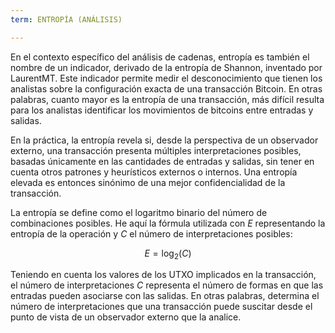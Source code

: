 ```yaml
---
term: ENTROPÍA (ANÁLISIS)

---
```

En el contexto específico del análisis de cadenas, entropía es también el nombre de un indicador, derivado de la entropía de Shannon, inventado por LaurentMT. Este indicador permite medir el desconocimiento que tienen los analistas sobre la configuración exacta de una transacción Bitcoin. En otras palabras, cuanto mayor es la entropía de una transacción, más difícil resulta para los analistas identificar los movimientos de bitcoins entre entradas y salidas.

En la práctica, la entropía revela si, desde la perspectiva de un observador externo, una transacción presenta múltiples interpretaciones posibles, basadas únicamente en las cantidades de entradas y salidas, sin tener en cuenta otros patrones y heurísticos externos o internos. Una entropía elevada es entonces sinónimo de una mejor confidencialidad de la transacción.

La entropía se define como el logaritmo binario del número de combinaciones posibles. He aquí la fórmula utilizada con $E$ representando la entropía de la operación y $C$ el número de interpretaciones posibles:

$$
E = \log_2(C)
$$

Teniendo en cuenta los valores de los UTXO implicados en la transacción, el número de interpretaciones $C$ representa el número de formas en que las entradas pueden asociarse con las salidas. En otras palabras, determina el número de interpretaciones que una transacción puede suscitar desde el punto de vista de un observador externo que la analice.